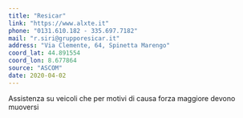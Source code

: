 ```yaml
---
title: "Resicar"
link: "https://www.alxte.it"
phone: "0131.610.182 - 335.697.7182"
mail: "r.siri@grupporesicar.it"
address: "Via Clemente, 64, Spinetta Marengo"
coord_lat: 44.891554
coord_lon: 8.677864
source: "ASCOM"
date: 2020-04-02
---
```


Assistenza su veicoli che per motivi di causa forza maggiore devono muoversi
